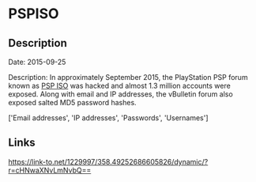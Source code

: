 # PSPISO

## Description

Date: 2015-09-25

Description:
In approximately September 2015, the PlayStation PSP forum known as <a href="http://www.pspiso.com" target="_blank" rel="noopener">PSP ISO</a> was hacked and almost 1.3 million accounts were exposed. Along with email and IP addresses, the vBulletin forum also exposed salted MD5 password hashes.


['Email addresses', 'IP addresses', 'Passwords', 'Usernames']

## Links

https://link-to.net/1229997/358.49252686605826/dynamic/?r=cHNwaXNvLmNvbQ==